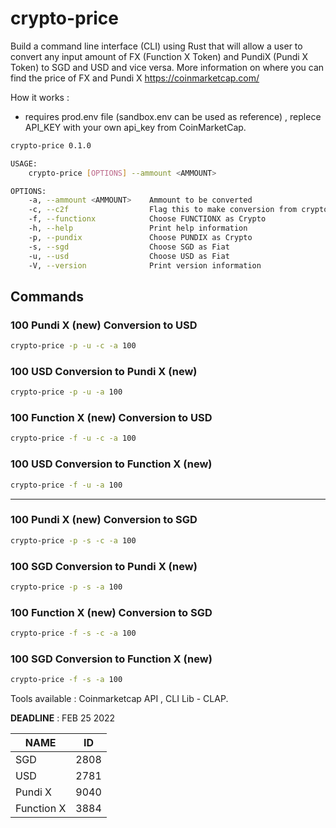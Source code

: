 # crypto-price

Build a command line interface (CLI) using Rust that will allow a user to convert any input amount of FX (Function X Token) and PundiX (Pundi X Token) to SGD and USD and vice versa. More information on where you can find the price of FX and Pundi X https://coinmarketcap.com/

How it works : 
- requires prod.env file (sandbox.env can be used as reference) , replece API_KEY with your own api_key from CoinMarketCap.
  
``` bash
crypto-price 0.1.0

USAGE:
    crypto-price [OPTIONS] --ammount <AMMOUNT>

OPTIONS:
    -a, --ammount <AMMOUNT>    Ammount to be converted
    -c, --c2f                  Flag this to make conversion from crypto to fiat
    -f, --functionx            Choose FUNCTIONX as Crypto
    -h, --help                 Print help information
    -p, --pundix               Choose PUNDIX as Crypto
    -s, --sgd                  Choose SGD as Fiat
    -u, --usd                  Choose USD as Fiat
    -V, --version              Print version information
```
## Commands 

### 100 Pundi X (new) Conversion to USD 
``` bash
crypto-price -p -u -c -a 100
```

### 100 USD Conversion to Pundi X (new) 
``` bash
crypto-price -p -u -a 100
```
### 100 Function X (new) Conversion to USD 
``` bash
crypto-price -f -u -c -a 100
```

### 100 USD Conversion to Function X (new) 
``` bash
crypto-price -f -u -a 100
```
----

### 100 Pundi X (new) Conversion to SGD 
``` bash
crypto-price -p -s -c -a 100
```

### 100 SGD Conversion to Pundi X (new) 
``` bash
crypto-price -p -s -a 100
```
### 100 Function X (new) Conversion to SGD 
``` bash
crypto-price -f -s -c -a 100
```

### 100 SGD Conversion to Function X (new) 
``` bash
crypto-price -f -s -a 100
```



Tools available : Coinmarketcap API , CLI Lib - CLAP.


**DEADLINE** : FEB 25 2022

| NAME | ID |
| --- | ---|
| SGD|2808|
| USD|2781|
| Pundi X|9040|
| Function X|3884|
